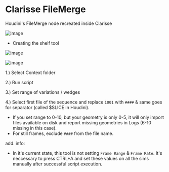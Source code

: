 # Clarisse FileMerge
Houdini's FileMerge node recreated inside Clarisse

![image](https://user-images.githubusercontent.com/30508711/179374192-4c978b97-53dc-4a26-9ce6-e49ebd540a0b.png)

- Creating the shelf tool

![image](https://user-images.githubusercontent.com/30508711/179374391-725d821a-f590-477b-b9c1-85d016118d69.png)

![image](https://user-images.githubusercontent.com/30508711/179374371-d5b1252f-1aca-4bf5-b460-fb7cad655ed8.png)



1.) Select Context folder

2.) Run script

3.) Set range of variations / wedges

4.) Select first file of the sequence and replace `1001` with `####` & same goes for separator (called $SLICE in Houdini).


- If you set range to 0-10, but your geometry is only 0-5, it will only import files available on disk and report missing geometries in Logs (6-10 missing in this case).
- For still frames, exclude `####` from the file name.

add. info:
 - In it's current state, this tool is not setting `Frame Range` & `Frame Rate`. It's neccessary to press CTRL+A and set these values on all the sims manually after successful script execution.
